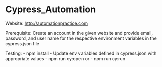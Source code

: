 # Cypress_Automation

Website: http://automationpractice.com

Prerequisite:
    Create an account in the given website and provide email, password, and user name for the respective environment variables in the cypress.json file

 Testing:
    - npm install
    - Update env variables defined in cypress.json with appropriate values
    - npm run cy:open or
    - npm run cy:run